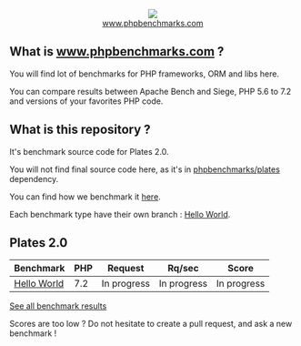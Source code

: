 <p align="center">
  <img src="http://www.phpbenchmarks.com/images/logo_github.png">
  <br>
  <a href="http://www.phpbenchmarks.com" target="_blank">www.phpbenchmarks.com</a>
</p>

## What is www.phpbenchmarks.com ?

You will find lot of benchmarks for PHP frameworks, ORM and libs here.

You can compare results between Apache Bench and Siege, PHP 5.6 to 7.2 and versions of your favorites PHP code.

## What is this repository ?

It's benchmark source code for Plates 2.0.

You will not find final source code here, as it's in [phpbenchmarks/plates](https://github.com/phpbenchmarks/plates/tree/1.1.0) dependency.

You can find how we benchmark it [here](http://www.phpbenchmarks.com/en/benchmark-protocol.html).

Each benchmark type have their own branch :
[Hello World](https://github.com/phpbenchmarks/plates-2-0/tree/helloworld).

## Plates 2.0

Benchmark | PHP | Request | Rq/sec | Score
--------- | --- | ------- | ------ | -----
[Hello World](http://www.phpbenchmarks.com/en/benchmark/apache-bench/php-7.2/plates-2.0.html#benchmark-hello-world) | 7.2 | In progress | In progress | In progress

[See all benchmark results](http://www.phpbenchmarks.com/en/benchmark/plates-2.0.html)

Scores are too low ? Do not hesitate to create a pull request, and ask a new benchmark !
